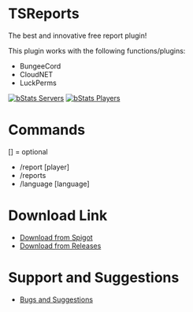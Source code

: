 # TSReports

The best and innovative free report plugin!

This plugin works with the following functions/plugins:
* BungeeCord
* CloudNET
* LuckPerms

[![bStats Servers](https://img.shields.io/bstats/servers/19921?label=Bungee%20Servers)](https://bstats.org/plugin/bukkit/TSReports/19921)
[![bStats Players](https://img.shields.io/bstats/players/19921?label=Bungee%20Players)](https://bstats.org/plugin/bukkit/TSReports/19921)

# Commands

[] = optional

* /report [player]
* /reports
* /language [language]

# Download Link

* [Download from Spigot](https://www.spigotmc.org/resources/)
* [Download from Releases](https://github.com/TDSTOS/TSReports-Spigot/releases)

# Support and Suggestions

* [Bugs and Suggestions](https://github.com/TDSTOS/TSReports-Spigot/issues)

